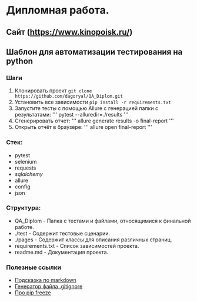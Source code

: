 # Дипломная работа.
## Сайт (https://www.kinopoisk.ru/)

## Шаблон для автоматизации тестирования на python

### Шаги
1. Клонировать проект `git clone https://github.com/dagoryal/QA_Diplom.git`
2. Установить все зависимости `pip install -r requirements.txt`
3. Запустите тесты с помощью Allure с генерацией папки с результатами:
 ''' pytest --alluredir=./results '''
4. Сгенерировать отчет: 
''' allure generate results -o final-report '''
5. Открыть отчёт в браузере:
''' allure open final-report '''

### Стек:
- pytest
- selenium
- requests
- _sqlalchemy_
- allure
- config
- json

### Структура:
- QA_Diplom - Папка с тестами и файлами, относящимися к финальной работе.
- ./test - Содержит тестовые сценарии.
- ./pages - Содержит классы для описания различных страниц.
- requirements.txt - Список зависимостей проекта.
- readme.md - Документация проекта.

### Полезные ссылки
- [Подсказка по markdown](https://www.markdownguide.org/basic-syntax/)
- [Генератор файла .gitignore](https://www.toptal.com/developers/gitignore)
- [Про pip freeze](https://pip.pypa.io/en/stable/cli/pip_freeze/)
